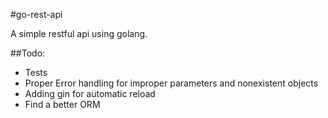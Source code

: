 #go-rest-api

A simple restful api using golang.

##Todo:
- Tests  
- Proper Error handling for improper parameters and nonexistent objects
- Adding gin for automatic reload
- Find a better ORM 
